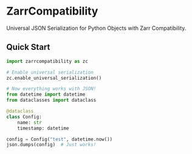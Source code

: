 # ZarrCompatibility

Universal JSON Serialization for Python Objects with Zarr Compatibility.

## Quick Start

```python
import zarrcompatibility as zc

# Enable universal serialization
zc.enable_universal_serialization()

# Now everything works with JSON!
from datetime import datetime
from dataclasses import dataclass

@dataclass
class Config:
    name: str
    timestamp: datetime

config = Config("test", datetime.now())
json.dumps(config)  # Just works!
```
